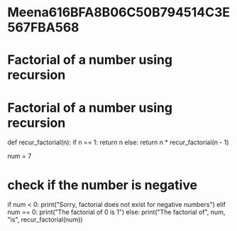 # Meena616BFA8B06C50B794514C3E567FBA568
# Factorial of a number using recursion
# Factorial of a number using recursion
def recur_factorial(n):
  if n == 1:
    return n
  else:
    return n * recur_factorial(n - 1)    
    
num = 7

# check if the number is negative
if num < 0:
  print("Sorry, factorial does not exist for negative numbers")
elif num == 0:
  print("The factorial of 0 is 1")
else:
  print("The factorial of", num, "is", recur_factorial(num))
